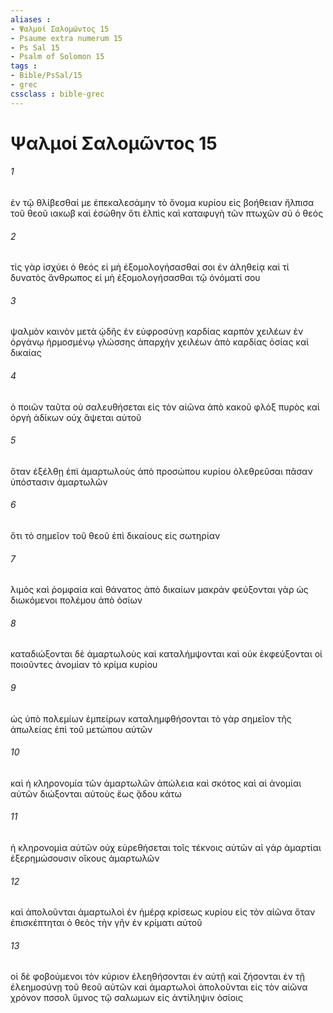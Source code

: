 ```yaml
---
aliases : 
- Ψαλμοί Σαλoμῶντος 15
- Psaume extra numerum 15
- Ps Sal 15
- Psalm of Solomon 15
tags : 
- Bible/PsSal/15
- grec
cssclass : bible-grec
---
```


# Ψαλμοί Σαλoμῶντος 15

###### 1
ἐν τῷ θλίβεσθαί με ἐπεκαλεσάμην τὸ ὄνομα κυρίου εἰς βοήθειαν ἤλπισα τοῦ θεοῦ ιακωβ καὶ ἐσώθην ὅτι ἐλπὶς καὶ καταφυγὴ τῶν πτωχῶν σύ ὁ θεός
###### 2
τίς γὰρ ἰσχύει ὁ θεός εἰ μὴ ἐξομολογήσασθαί σοι ἐν ἀληθείᾳ καὶ τί δυνατὸς ἄνθρωπος εἰ μὴ ἐξομολογήσασθαι τῷ ὀνόματί σου
###### 3
ψαλμὸν καινὸν μετὰ ᾠδῆς ἐν εὐφροσύνῃ καρδίας καρπὸν χειλέων ἐν ὀργάνῳ ἡρμοσμένῳ γλώσσης ἀπαρχὴν χειλέων ἀπὸ καρδίας ὁσίας καὶ δικαίας
###### 4
ὁ ποιῶν ταῦτα οὐ σαλευθήσεται εἰς τὸν αἰῶνα ἀπὸ κακοῦ φλὸξ πυρὸς καὶ ὀργὴ ἀδίκων οὐχ ἅψεται αὐτοῦ
###### 5
ὅταν ἐξέλθῃ ἐπὶ ἁμαρτωλοὺς ἀπὸ προσώπου κυρίου ὀλεθρεῦσαι πᾶσαν ὑπόστασιν ἁμαρτωλῶν
###### 6
ὅτι τὸ σημεῖον τοῦ θεοῦ ἐπὶ δικαίους εἰς σωτηρίαν
###### 7
λιμὸς καὶ ῥομφαία καὶ θάνατος ἀπὸ δικαίων μακράν φεύξονται γὰρ ὡς διωκόμενοι πολέμου ἀπὸ ὁσίων
###### 8
καταδιώξονται δὲ ἁμαρτωλοὺς καὶ καταλήμψονται καὶ οὐκ ἐκφεύξονται οἱ ποιοῦντες ἀνομίαν τὸ κρίμα κυρίου
###### 9
ὡς ὑπὸ πολεμίων ἐμπείρων καταλημφθήσονται τὸ γὰρ σημεῖον τῆς ἀπωλείας ἐπὶ τοῦ μετώπου αὐτῶν
###### 10
καὶ ἡ κληρονομία τῶν ἁμαρτωλῶν ἀπώλεια καὶ σκότος καὶ αἱ ἀνομίαι αὐτῶν διώξονται αὐτοὺς ἕως ᾅδου κάτω
###### 11
ἡ κληρονομία αὐτῶν οὐχ εὑρεθήσεται τοῖς τέκνοις αὐτῶν αἱ γὰρ ἁμαρτίαι ἐξερημώσουσιν οἴκους ἁμαρτωλῶν
###### 12
καὶ ἀπολοῦνται ἁμαρτωλοὶ ἐν ἡμέρᾳ κρίσεως κυρίου εἰς τὸν αἰῶνα ὅταν ἐπισκέπτηται ὁ θεὸς τὴν γῆν ἐν κρίματι αὐτοῦ
###### 13
οἱ δὲ φοβούμενοι τὸν κύριον ἐλεηθήσονται ἐν αὐτῇ καὶ ζήσονται ἐν τῇ ἐλεημοσύνῃ τοῦ θεοῦ αὐτῶν καὶ ἁμαρτωλοὶ ἀπολοῦνται εἰς τὸν αἰῶνα χρόνον πσσολ ὕμνος τῷ σαλωμων εἰς ἀντίληψιν ὁσίοις
